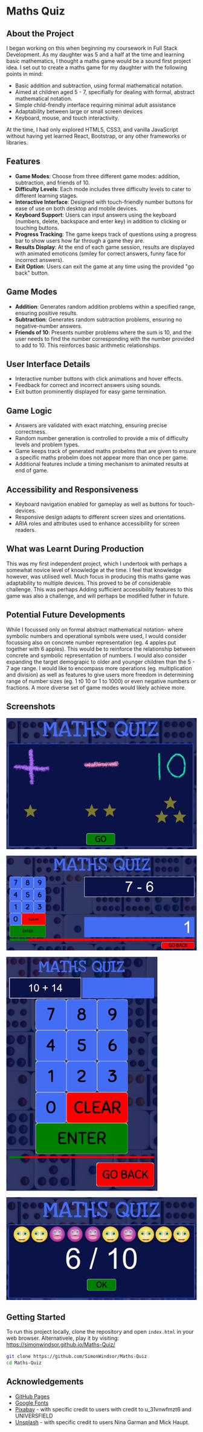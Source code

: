 # Maths Quiz

## About the Project
  I began working on this when beginning my coursework in Full Stack Development. As my daughter was 5 and a half at the time and learning basic mathematics, I thought a maths game would be a sound first project idea. I set out to create a maths game for my daughter with the following points in mind:

 * Basic addition and subtraction, using formal mathematical notation.
 * Aimed at children aged 5 - 7, specifially for dealing with formal, abstract mathematical notation.
 * Simple child-frendly interface requiring minimal adult assistance
 * Adaptability between large or small screen devices
 * Keyboard, mouse, and touch interactivity.

 At the time, I had only explored HTML5, CSS3, and vanilla JavaScript without having yet learned React, Bootstrap, or any other frameworks or libraries.

## Features

- **Game Modes**: Choose from three different game modes: addition, subtraction, and friends of 10.
- **Difficulty Levels**: Each mode includes three difficulty levels to cater to different learning stages.
- **Interactive Interface**: Designed with touch-friendly number buttons for ease of use on both desktop and mobile devices.
- **Keyboard Support**: Users can input answers using the keyboard (numbers, delete, backspace and enter key) in addition to clicking or touching buttons.
- **Progress Tracking**: The game keeps track of questions using a progress bar to show users how far through a game they are.
- **Results Display**: At the end of each game session, results are displayed with animated emoticons (smiley for correct answers, funny face for incorrect answers).
- **Exit Option**: Users can exit the game at any time using the provided "go back" button.

## Game Modes

- **Addition**: Generates random addition problems within a specified range, ensuring positive results.
- **Subtraction**: Generates random subtraction problems, ensuring no negative-number answers.
- **Friends of 10**: Presents number problems where the sum is 10, and the user needs to find the number corresponding with the number provided to add to 10. This reinforces basic arithmetic relationships.

## User Interface Details

- Interactive number buttons with click animations and hover effects.
- Feedback for correct and incorrect answers using sounds.
- Exit button prominently displayed for easy game termination.

## Game Logic

- Answers are validated with exact matching, ensuring precise correctness.
- Random number generation is controlled to provide a mix of difficulty levels and problem types.
- Game keeps track of generated maths probelms that are given to ensure a specific maths probelm does not appear more than once per game.
- Additional features include a timing mechanism to animated results at end of game.

## Accessibility and Responsiveness

- Keyboard navigation enabled for gameplay as well as buttons for touch-devices.
- Responsive design adapts to different screen sizes and orientations.
- ARIA roles and attributes used to enhance accessibility for screen readers.

## What was Learnt During Production
This was my first independent project, which I undertook with perhaps a somewhat novice level of knowledge at the time. I feel that knowledge however, was utilised well. Much focus in producing this maths game was adaptability to multiple devices. This proved to be of considerable challenge. This was perhaps Adding sufficient accessibility features to this game was also a challenge, and will perhaps be modified futher in future.

## Potential Future Developments
While I focussed only on formal abstract mathematical notation- where symbolic numbers and operational symbols were used, I would consider focussing also on concrete number representation (eg. 4 apples put together with 6 apples). This would be to reinforce the relationship between concrete and symbolic representation of numbers. I would also consider expanding the target demograpic to older and younger children than the 5 - 7 age range. I would like to encompass more operations (eg. multiplication and division) as well as features to give users more freedom in determining range of number sizes (eg. 1 t0 10 or 1 to 1000) or even negative numbers or fractions. A more diverse set of game modes would likely achieve more.

## Screenshots

![Game selection menu](./resources/images/screenshots/gamemenu.png)

![Game on desktop PC](./resources/images/screenshots/game1.png)

![Game on mobile device](./resources/images/screenshots/game2.png)

![Game results screen](./resources/images/screenshots/gameresults.png)

## Getting Started

To run this project locally, clone the repository and open `index.html` in your web browser. Alternativele, play it by visiting: https://simonwindsor.github.io/Maths-Quiz/

```bash
git clone https://github.com/SimonWindsor/Maths-Quiz
cd Maths-Quiz
```
## Acknowledgements
  * [GitHub Pages](https://pages.github.com/)
  * [Google Fonts](https://fonts.google.com/)
  * [Pixabay](https://pixabay.com) - with specific credit to users with credit to u_31vnwfmzt6 and UNIVERSFIELD
  * [Unsplash](https://unsplash.com) - with specific credit to users Nina Garman and Mick Haupt.
